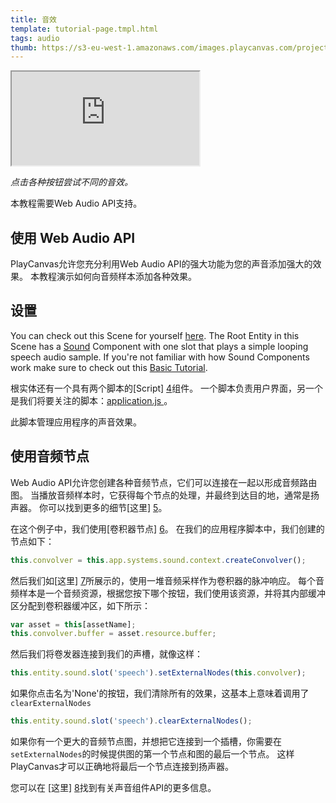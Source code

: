 ```yaml
---
title: 音效
template: tutorial-page.tmpl.html
tags: audio
thumb: https://s3-eu-west-1.amazonaws.com/images.playcanvas.com/projects/12/406047/G0ZA35-image-75.jpg
---
```


<iframe src="https://playcanv.as/p/1nS6AnC9/" ></iframe>

*点击各种按钮尝试不同的音效。*

<div class="alert alert-info">本教程需要Web Audio API支持。</div>

## 使用 Web Audio API

PlayCanvas允许您充分利用Web Audio API的强大功能为您的声音添加强大的效果。 本教程演示如何向音频样本添加各种效果。

## 设置

You can check out this Scene for yourself [here][1]. The Root Entity in this Scene has a [Sound][2] Component with one slot that plays a simple looping speech audio sample. If you're not familiar with how Sound Components work make sure to check out this [Basic Tutorial][3].

根实体还有一个具有两个脚本的[Script] [4]组件。 一个脚本负责用户界面，另一个是我们将要关注的脚本：<a href="https://playcanvas.com/editor/asset/4472751" target="_blank">application.js </a>。

此脚本管理应用程序的声音效果。

## 使用音频节点

Web Audio API允许您创建各种音频节点，它们可以连接在一起以形成音频路由图。 当播放音频样本时，它获得每个节点的处理，并最终到达目的地，通常是扬声器。 你可以找到更多的细节[这里] [5]。

在这个例子中，我们使用[卷积器节点] [6]。 在我们的应用程序脚本中，我们创建的节点如下：

```javascript
this.convolver = this.app.systems.sound.context.createConvolver();
```

然后我们如[这里] [7]所展示的，使用一堆音频采样作为卷积器的脉冲响应。 每个音频样本是一个音频资源，根据您按下哪个按钮，我们使用该资源，并将其内部缓冲区分配到卷积器缓冲区，如下所示：

```javascript
var asset = this[assetName];
this.convolver.buffer = asset.resource.buffer;
```

然后我们将卷发器连接到我们的声槽，就像这样：

```javascript
this.entity.sound.slot('speech').setExternalNodes(this.convolver);
```

如果你点击名为'None'的按钮，我们清除所有的效果，这基本上意味着调用了```clearExternalNodes```

```javascript
this.entity.sound.slot('speech').clearExternalNodes();
```

如果你有一个更大的音频节点图，并想把它连接到一个插槽，你需要在```setExternalNodes```的时候提供图的第一个节点和图的最后一个节点。 这样PlayCanvas才可以正确地将最后一个节点连接到扬声器。

您可以在 [这里] [8]找到有关声音组件API的更多信息。

[1]: https://playcanvas.com/editor/scene/440346
[2]: /user-manual/packs/components/sound
[3]: /tutorials/basic-audio/
[4]: /user-manual/packs/components/script
[5]: https://developer.mozilla.org/en-US/docs/Web/API/Web_Audio_API
[6]: https://developer.mozilla.org/en-US/docs/Web/API/ConvolverNode
[7]: https://developer.mozilla.org/en-US/docs/Web/API/ConvolverNode/buffer
[8]: /api/pc.Sound.html

